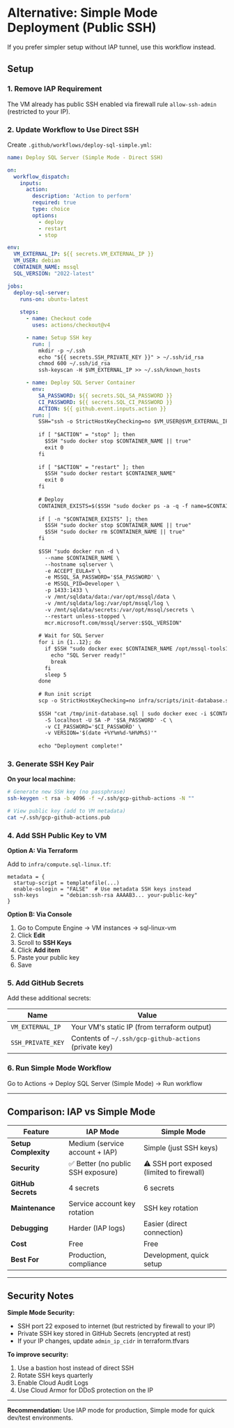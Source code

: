 # Alternative: Simple Mode Deployment (Public SSH)

If you prefer simpler setup without IAP tunnel, use this workflow instead.

## Setup

### 1. Remove IAP Requirement

The VM already has public SSH enabled via firewall rule `allow-ssh-admin` (restricted to your IP).

### 2. Update Workflow to Use Direct SSH

Create `.github/workflows/deploy-sql-simple.yml`:

```yaml
name: Deploy SQL Server (Simple Mode - Direct SSH)

on:
  workflow_dispatch:
    inputs:
      action:
        description: 'Action to perform'
        required: true
        type: choice
        options:
          - deploy
          - restart
          - stop

env:
  VM_EXTERNAL_IP: ${{ secrets.VM_EXTERNAL_IP }}
  VM_USER: debian
  CONTAINER_NAME: mssql
  SQL_VERSION: "2022-latest"

jobs:
  deploy-sql-server:
    runs-on: ubuntu-latest
    
    steps:
      - name: Checkout code
        uses: actions/checkout@v4

      - name: Setup SSH key
        run: |
          mkdir -p ~/.ssh
          echo "${{ secrets.SSH_PRIVATE_KEY }}" > ~/.ssh/id_rsa
          chmod 600 ~/.ssh/id_rsa
          ssh-keyscan -H $VM_EXTERNAL_IP >> ~/.ssh/known_hosts

      - name: Deploy SQL Server Container
        env:
          SA_PASSWORD: ${{ secrets.SQL_SA_PASSWORD }}
          CI_PASSWORD: ${{ secrets.SQL_CI_PASSWORD }}
          ACTION: ${{ github.event.inputs.action }}
        run: |
          SSH="ssh -o StrictHostKeyChecking=no $VM_USER@$VM_EXTERNAL_IP"
          
          if [ "$ACTION" = "stop" ]; then
            $SSH "sudo docker stop $CONTAINER_NAME || true"
            exit 0
          fi
          
          if [ "$ACTION" = "restart" ]; then
            $SSH "sudo docker restart $CONTAINER_NAME"
            exit 0
          fi
          
          # Deploy
          CONTAINER_EXISTS=$($SSH "sudo docker ps -a -q -f name=$CONTAINER_NAME" || echo "")
          
          if [ -n "$CONTAINER_EXISTS" ]; then
            $SSH "sudo docker stop $CONTAINER_NAME || true"
            $SSH "sudo docker rm $CONTAINER_NAME || true"
          fi
          
          $SSH "sudo docker run -d \
            --name $CONTAINER_NAME \
            --hostname sqlserver \
            -e ACCEPT_EULA=Y \
            -e MSSQL_SA_PASSWORD='$SA_PASSWORD' \
            -e MSSQL_PID=Developer \
            -p 1433:1433 \
            -v /mnt/sqldata/data:/var/opt/mssql/data \
            -v /mnt/sqldata/log:/var/opt/mssql/log \
            -v /mnt/sqldata/secrets:/var/opt/mssql/secrets \
            --restart unless-stopped \
            mcr.microsoft.com/mssql/server:$SQL_VERSION"
          
          # Wait for SQL Server
          for i in {1..12}; do
            if $SSH "sudo docker exec $CONTAINER_NAME /opt/mssql-tools18/bin/sqlcmd -S localhost -U SA -P '$SA_PASSWORD' -C -Q 'SELECT 1' &>/dev/null"; then
              echo "SQL Server ready!"
              break
            fi
            sleep 5
          done
          
          # Run init script
          scp -o StrictHostKeyChecking=no infra/scripts/init-database.sql $VM_USER@$VM_EXTERNAL_IP:/tmp/
          
          $SSH "cat /tmp/init-database.sql | sudo docker exec -i $CONTAINER_NAME /opt/mssql-tools18/bin/sqlcmd \
            -S localhost -U SA -P '$SA_PASSWORD' -C \
            -v CI_PASSWORD='$CI_PASSWORD' \
            -v VERSION='$(date +%Y%m%d-%H%M%S)'"
          
          echo "Deployment complete!"
```

### 3. Generate SSH Key Pair

**On your local machine:**
```bash
# Generate new SSH key (no passphrase)
ssh-keygen -t rsa -b 4096 -f ~/.ssh/gcp-github-actions -N ""

# View public key (add to VM metadata)
cat ~/.ssh/gcp-github-actions.pub
```

### 4. Add SSH Public Key to VM

**Option A: Via Terraform**

Add to `infra/compute.sql-linux.tf`:
```hcl
metadata = {
  startup-script = templatefile(...)
  enable-oslogin = "FALSE"  # Use metadata SSH keys instead
  ssh-keys       = "debian:ssh-rsa AAAAB3... your-public-key"
}
```

**Option B: Via Console**

1. Go to Compute Engine → VM instances → sql-linux-vm
2. Click **Edit**
3. Scroll to **SSH Keys**
4. Click **Add item**
5. Paste your public key
6. Save

### 5. Add GitHub Secrets

Add these additional secrets:

| Name | Value |
|------|-------|
| `VM_EXTERNAL_IP` | Your VM's static IP (from terraform output) |
| `SSH_PRIVATE_KEY` | Contents of `~/.ssh/gcp-github-actions` (private key) |

### 6. Run Simple Mode Workflow

Go to Actions → Deploy SQL Server (Simple Mode) → Run workflow

---

## Comparison: IAP vs Simple Mode

| Feature | IAP Mode | Simple Mode |
|---------|----------|-------------|
| **Setup Complexity** | Medium (service account + IAP) | Simple (just SSH keys) |
| **Security** | ✅ Better (no public SSH exposure) | ⚠️ SSH port exposed (limited to firewall) |
| **GitHub Secrets** | 4 secrets | 6 secrets |
| **Maintenance** | Service account key rotation | SSH key rotation |
| **Debugging** | Harder (IAP logs) | Easier (direct connection) |
| **Cost** | Free | Free |
| **Best For** | Production, compliance | Development, quick setup |

---

## Security Notes

**Simple Mode Security:**
- SSH port 22 exposed to internet (but restricted by firewall to your IP)
- Private SSH key stored in GitHub Secrets (encrypted at rest)
- If your IP changes, update `admin_ip_cidr` in terraform.tfvars

**To improve security:**
1. Use a bastion host instead of direct SSH
2. Rotate SSH keys quarterly
3. Enable Cloud Audit Logs
4. Use Cloud Armor for DDoS protection on the IP

---

**Recommendation:** Use IAP mode for production, Simple mode for quick dev/test environments.

